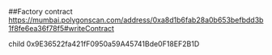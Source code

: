 ##Factory contract
https://mumbai.polygonscan.com/address/0xa8d1b6fab28a0b653befbdd3b1f8fe6ea36f78f5#writeContract

child
0x9E36522fa421fF0950a59A45741Bde0F18EF2B1D

